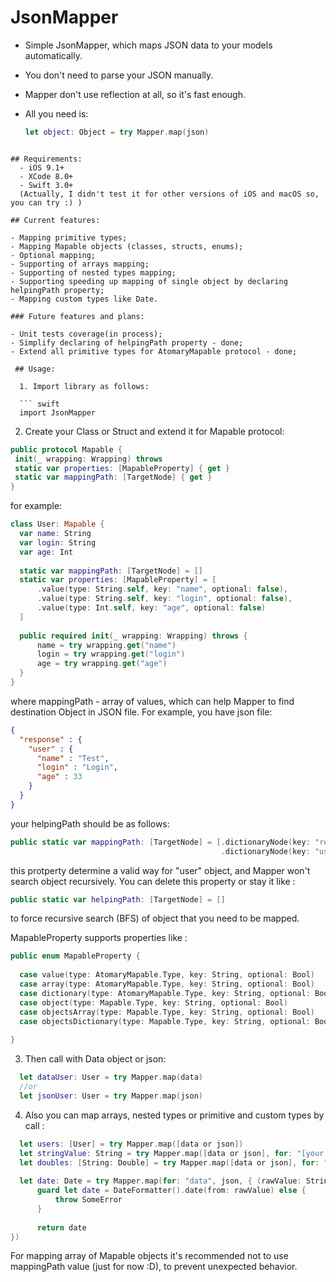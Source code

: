 # JsonMapper

 - Simple JsonMapper, which maps JSON data to your models automatically.
 - You don't need to parse your JSON manually.
 - Mapper don't use reflection at all, so it's fast enough.  
 - All you need is: 
 
   ``` swift
   let object: Object = try Mapper.map(json)
```

## Requirements: 
  - iOS 9.1+
  - XCode 8.0+ 
  - Swift 3.0+
  (Actually, I didn't test it for other versions of iOS and macOS so, you can try :) )
  
## Current features: 

- Mapping primitive types;
- Mapping Mapable objects (classes, structs, enums);
- Optional mapping;
- Supporting of arrays mapping;
- Supporting of nested types mapping;
- Supporting speeding up mapping of single object by declaring helpingPath property;
- Mapping custom types like Date.

### Future features and plans:

- Unit tests coverage(in process);
- Simplify declaring of helpingPath property - done;
- Extend all primitive types for AtomaryMapable protocol - done;
  
 ## Usage:
 
  1. Import library as follows: 
 
  ``` swift
  import JsonMapper
```
  2. Create your Class or Struct and extend it for Mapable protocol: 
   ``` swift
public protocol Mapable {
    init(_ wrapping: Wrapping) throws
    static var properties: [MapableProperty] { get }
    static var mappingPath: [TargetNode] { get }
}
```
for example: 
  ``` swift
class User: Mapable {
    var name: String
    var login: String
    var age: Int
    
    static var mappingPath: [TargetNode] = []
    static var properties: [MapableProperty] = [
        .value(type: String.self, key: "name", optional: false),
        .value(type: String.self, key: "login", optional: false),
        .value(type: Int.self, key: "age", optional: false)
    ]
    
    public required init(_ wrapping: Wrapping) throws {
        name = try wrapping.get("name")
        login = try wrapping.get("login")
        age = try wrapping.get("age")
    }
}
  ```
  
  where mappingPath - array of values, which can help Mapper to find destination Object in JSON file.
  For example, you have json file: 
  
  ``` json
  {
    "response" : {
      "user" : {
        "name" : "Test",
        "login" : "Login", 
        "age" : 33
      }
    }
  }
  ```
  
  your helpingPath should be as follows: 
  
  ``` swift
  public static var mappingPath: [TargetNode] = [.dictionaryNode(key: "response"),
                                                 .dictionaryNode(key: "user", isDestination: true)]                                         
  ```     
  
  this protperty determine a valid way for "user" object, and Mapper won't search object recursively.
  You can delete this property or stay it like :
  
   ``` swift
  public static var helpingPath: [TargetNode] = []                                                    
  ```
  
  to force recursive search (BFS) of object that you need to be mapped.
  
  MapableProperty supports properties like :
  
  ``` swift
public enum MapableProperty {
    
    case value(type: AtomaryMapable.Type, key: String, optional: Bool)
    case array(type: AtomaryMapable.Type, key: String, optional: Bool)
    case dictionary(type: AtomaryMapable.Type, key: String, optional: Bool)
    case object(type: Mapable.Type, key: String, optional: Bool)
    case objectsArray(type: Mapable.Type, key: String, optional: Bool)
    case objectsDictionary(type: Mapable.Type, key: String, optional: Bool)
    
}                                                 
  ```
  
  3. Then call with Data object or json:
  
``` swift
  let dataUser: User = try Mapper.map(data)
  //or
  let jsonUser: User = try Mapper.map(json)  
  ```
  
  4. Also you can map arrays, nested types or primitive and custom types by call :
  
  ``` swift
    let users: [User] = try Mapper.map([data or json])
    let stringValue: String = try Mapper.map([data or json], for: "[your key for needed String value]")
    let doubles: [String: Double] = try Mapper.map([data or json], for: "[your key for needed array of Double values]")
    
    let date: Date = try Mapper.map(for: "data", json, { (rawValue: String) -> Date in
        guard let date = DateFormatter().date(from: rawValue) else {
            throw SomeError
        }
    
        return date
})
  ```
  
  For mapping array of Mapable objects it's recommended not to use mappingPath value (just for now :D), to prevent unexpected behavior.
  

